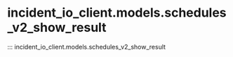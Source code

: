 # incident_io_client.models.schedules_v2_show_result

::: incident_io_client.models.schedules_v2_show_result